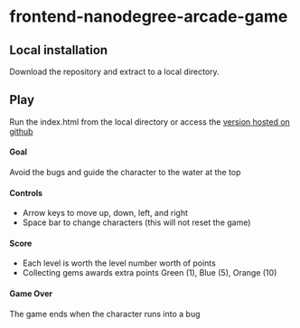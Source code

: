 # frontend-nanodegree-arcade-game

## Local installation
Download the repository and extract to a local directory.

## Play
Run the index.html from the local directory or access the [version hosted on github](https://gw-ghostwolf.github.io/frontendnano-arcade)

#### Goal
Avoid the bugs and guide the character to the water at the top

#### Controls
* Arrow keys to move up, down, left, and right
* Space bar to change characters (this will not reset the game)

#### Score
* Each level is worth the level number worth of points
* Collecting gems awards extra points Green (1), Blue (5), Orange (10)

#### Game Over
The game ends when the character runs into a bug